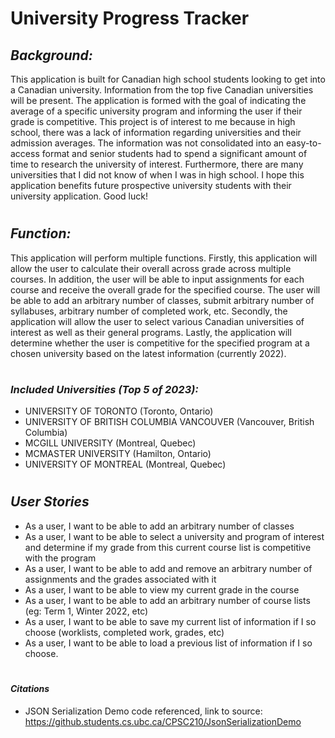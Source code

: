 # **University Progress Tracker**

## *Background:*
This application is built for Canadian high school students looking to get into a
Canadian university. Information from the top five Canadian universities will be present. The application is formed with 
the goal of indicating the average of a specific university program and informing the user if their grade is competitive.
This project is of interest to me because in high school,
there was a lack of information regarding universities and their admission averages. 
The information was not consolidated into an easy-to-access format and senior students 
had to spend a significant amount of time to research the university of interest. Furthermore,
there are many universities that I did not know of when I was in high school. I hope this application
benefits future prospective university students with their university application. Good luck! 
#

## *Function:*
This application will perform multiple functions. Firstly, this application will allow the user to calculate
their overall across grade across multiple courses. In addition, the user will be able to input assignments for each
course and receive the overall grade for the specified course. The user will be able to add an arbitrary number of
classes, submit arbitrary number of syllabuses, arbitrary number of completed work, 
etc. Secondly, the application will allow the user to select various Canadian universities of interest as well as their 
general programs. Lastly, the application will determine whether the user is competitive for the specified program at a
chosen university based on the latest information (currently 2022).

#
### *Included Universities (Top 5 of 2023):*
- UNIVERSITY OF TORONTO (Toronto, Ontario)
- UNIVERSITY OF BRITISH COLUMBIA VANCOUVER (Vancouver, British Columbia)
- MCGILL UNIVERSITY (Montreal, Quebec)
- MCMASTER UNIVERSITY (Hamilton, Ontario)
- UNIVERSITY OF MONTREAL (Montreal, Quebec)



#
[//]: # (An example of text with **bold** and *italic* fonts.  )

## *User Stories*
- As a user, I want to be able to add an arbitrary number of classes 
- As a user, I want to be able to select a university and program of interest and determine if my grade from this current course list is competitive with the program
- As a user, I want to be able to add and remove an arbitrary number of assignments and the grades associated with it
- As a user, I want to be able to view my current grade in the course
- As a user, I want to be able to add an arbitrary number of course lists (eg: Term 1, Winter 2022, etc)
- As a user, I want to be able to save my current list of information if I so choose (worklists, completed work, grades, etc)
- As a user, I want to be able to load a previous list of information if I so choose.


#
#### *Citations*
- JSON Serialization Demo code referenced, link to source: https://github.students.cs.ubc.ca/CPSC210/JsonSerializationDemo